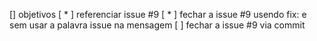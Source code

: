 [] objetivos
  [ * ] referenciar issue #9
  [ * ] fechar a issue #9 usendo fix: e sem usar a palavra issue na mensagem
  [ ] fechar a issue #9 via commit
